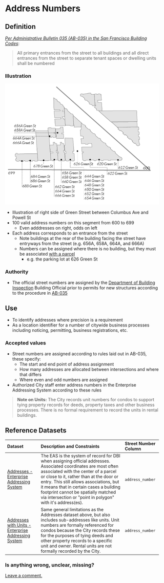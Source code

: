 # Address Numbers

## Definition

[_Per Administrative Bulletin 035 \(AB-035\) in the San Francisco Building Codes_](http://library.amlegal.com/nxt/gateway.dll/California/sfbuilding/buildingcode2016edition/administrativebulletins?f=templates$fn=default.htm$3.0$vid=amlegal:sanfrancisco_ca$anc=JD_AB-035):

> All primary entrances from the street to all buildings and all direct entrances from the street to separate tenant spaces or dwelling units shall be numbered

### Illustration

![](/assets/address_numbers.png)

* Illustration of right side of Green Street between Columbus Ave and Powell St
* 100 valid address numbers on this segment from 600 to 699
  * Even adddresses on right, odds on left
* Each address corresponds to an entrance from the street
  * Note buildings at the rear of the building facing the street have entryways from the street \(e.g. 656A, 658A, 664A, and 666A\)
  * Numbers can be assigned where there is no building, but they must be associated [with a parcel](/basemap/assessor-parcel-numbers-apn.md)
    * e.g. the parking lot at 626 Green St

### Authority

* The official street numbers are assigned by the [Department of Building Inspection](http://sfdbi.org/) Building Official prior to permits for new structures according to the procedure in [AB-035](http://library.amlegal.com/nxt/gateway.dll/California/sfbuilding/buildingcode2016edition/administrativebulletins?f=templates$fn=default.htm$3.0$vid=amlegal:sanfrancisco_ca$anc=JD_AB-035)

## Use

* To identify addresses where precision is a requirement
* As a location identifier for a number of citywide business processes including noticing, permitting, business registrations, etc.

### Accepted values

* Street numbers are assigned according to rules laid out in AB-035, these specify:
  * The start and end point of address assignment
  * How many addresses are allocated between intersections and where that differs
  * Where even and odd numbers are assigned
* Authorized City staff enter address numbers in the Enterprise Addressing System according to these rules

> **Note on Units:** The City records unit numbers for condos to support tying property records for deeds, property taxes and other business processes. There is no formal requirement to record the units in rental buildings.

## Reference Datasets

| Dataset | Description and Constraints | Street Number Column |
| :--- | :--- | :--- |
| [Addresses - Enterprise Addressing System](https://data.sfgov.org/Geographic-Locations-and-Boundaries/Addresses-Enterprise-Addressing-System/sr5d-tnui) | The EAS is the system of record for DBI when assigning official addresses. Associated coordinates are most often associated with the center of a parcel or close to it, rather than at the door or entry. This still allows associations, but it means that in certain cases a building footprint cannot be spatially matched via intersection or "point in polygon" with it's address\(es\). | `address_number` |
| [Addresses with Units - Enterprise Addressing System](https://data.sfgov.org/Geographic-Locations-and-Boundaries/Addresses-with-Units-Enterprise-Addressing-System-/dxjs-vqsy) | Same general limitations as the Addresses dataset above, but also includes sub-addresses like units. Unit numbers are formally referenced for condos because the City records these for the purposes of tying deeds and other property records to a specific unit and owner. Rental units are not formally recorded by the City. | `address_number` |

### Is anything wrong, unclear, missing?

[Leave a comment.](https://github.com/DataSF/draft-publishing-standards/issues/new?title=Comment:Street-Numbers-Addresses&body=Comment:Street-Numbers-Addresses)

